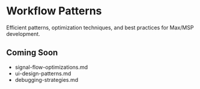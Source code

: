 # Workflow Patterns

Efficient patterns, optimization techniques, and best practices for Max/MSP development.

## Coming Soon

- signal-flow-optimizations.md
- ui-design-patterns.md
- debugging-strategies.md